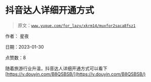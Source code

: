 # 抖音达人详细开通方式

> 原文：[`www.yuque.com/for_lazy/xkrm14/muxfor2saca8fsz1`](https://www.yuque.com/for_lazy/xkrm14/muxfor2saca8fsz1)



作者： 星夜 

日期：2023-01-30 

点赞数：8 

随着旅游行业升温，抖音达人详细开通方式可以看下 [https://v.douyin.com/B8QSBSB/](https://v.douyin.com/B8QSBSB/) 

